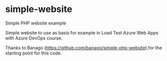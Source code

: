 # simple-website
Simple PHP website example

Simple website to use as basis for example in Load Test Azure Web Apps with Azure DevOps course.

Thanks to Banago (https://github.com/banago/simple-php-website),for the starting point for this code.
